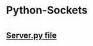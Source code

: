 <h1> Python-Sockets <h1>

<a href = "https://github.com/BHARATHBN-123/Python-Sockets/blob/main/Server.py"><h2> Server.py file </h2></a>

<p> </p>
